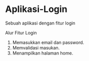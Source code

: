 # Aplikasi-Login
Sebuah aplikasi dengan fitur login

Alur Fitur Login
1. Memasukkan email dan password.
2. Memvalidasi masukan.
3. Menampilkan halaman home.
